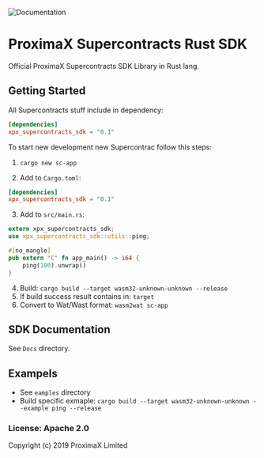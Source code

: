 ![Documentation](https://docs.rs/xpx-supercontracts-sdk/badge.svg)
# ProximaX Supercontracts Rust SDK

Official ProximaX Supercontracts SDK Library in Rust lang.

## Getting Started
All Supercontracts stuff include in dependency:
```toml
[dependencies]
xpx_supercontracts_sdk = "0.1"
```

To start new development new Supercontrac follow this steps:
1. `cargo new sc-app`

2. Add to `Cargo.toml`:
```toml
[dependencies]
xpx_supercontracts_sdk = "0.1"
```

3. Add to `src/main.rs`:
```rust
extern xpx_supercontracts_sdk;
use xpx_supercontracts_sdk::utils::ping;

#[no_mangle]
pub extern "C" fn app_main() -> i64 {
    ping(100).unwrap()
}
```

4. Build: `cargo build --target wasm32-unknown-unknown --release`
5. If build success result contains in: `target`
5. Convert to Wat/Wast format: `wasm2wat sc-app` 

## SDK Documentation
See `Docs` directory.

## Exampels
* See `eamples` directory
* Build specific exmaple: `cargo build --target wasm32-unknown-unknown --example ping --release`

### License: Apache 2.0
Copyright (c) 2019 ProximaX Limited
